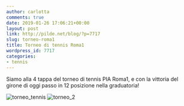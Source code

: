 ```yaml
---
author: carlotta
comments: true
date: 2019-01-26 17:06:21+00:00
layout: post
link: http://pilde.net/blog/?p=7717
slug: torneo-roma1
title: Torneo di tennis Roma1
wordpress_id: 7717
categories:
- tennis
---
```


Siamo alla 4 tappa del torneo di tennis PIA Roma1, e con la vittoria del girone di oggi passo in 12 posizione nella graduatoria!

![torneo_tennis](http://pilde.net/blog/wp-content/uploads/2019/03/torneo_tennis.png) ![torneo_2](http://pilde.net/blog/wp-content/uploads/2019/03/torneo_2.png)
